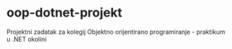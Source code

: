 # oop-dotnet-projekt
Projektni zadatak za kolegij Objektno orijentirano programiranje - praktikum u .NET okolini 
